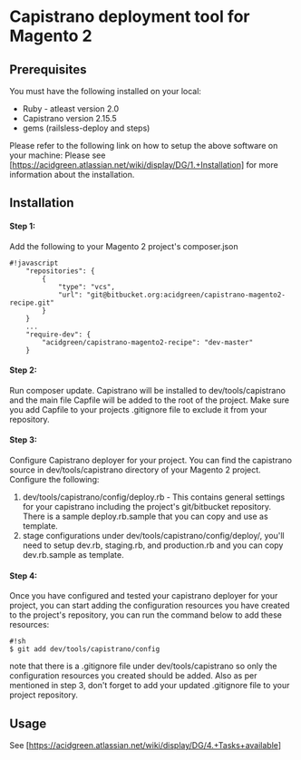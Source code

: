 # Capistrano deployment tool for Magento 2 #

## Prerequisites ##
You must have the following installed on your local:

* Ruby - atleast version 2.0
* Capistrano version 2.15.5
* gems (railsless-deploy and steps)

Please refer to the following link on how to setup the above software on your machine:
Please see [https://acidgreen.atlassian.net/wiki/display/DG/1.+Installation] for more information about the installation.

## Installation ##

#### Step 1: 
Add the following to your Magento 2 project's composer.json

```
#!javascript
    "repositories": {
        {
            "type": "vcs",
            "url": "git@bitbucket.org:acidgreen/capistrano-magento2-recipe.git"
        }
    }
    ...
    "require-dev": {
        "acidgreen/capistrano-magento2-recipe": "dev-master"
    }
```

#### Step 2: 
Run composer update. Capistrano will be installed to dev/tools/capistrano and the main file Capfile will be added to the root of the project. Make sure you add Capfile to your projects .gitignore file to exclude it from your repository.

#### Step 3: 
Configure Capistrano deployer for your project. You can find the capistrano source in dev/tools/capistrano directory of your Magento 2 project. Configure the following:
1. dev/tools/capistrano/config/deploy.rb - This contains general settings for your capistrano including the project's git/bitbucket repository. There is a sample deploy.rb.sample that you can copy and use as template.
2. stage configurations under dev/tools/capistrano/config/deploy/, you'll need to setup dev.rb, staging.rb, and production.rb and you can copy dev.rb.sample as template.

#### Step 4:
Once you have configured and tested your capistrano deployer for your project, you can start adding the configuration resources you have created to the project's repository, you can run the command below to add these resources:

```
#!sh
$ git add dev/tools/capistrano/config
```
note that there is a .gitignore file under dev/tools/capistrano so only the configuration resources you created should be added. Also as per mentioned in step 3, don't forget to add your updated .gitignore file to your project repository. 


## Usage ##
See [https://acidgreen.atlassian.net/wiki/display/DG/4.+Tasks+available]